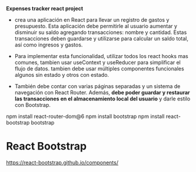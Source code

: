 **Expenses tracker react project**
* crea una aplicación en React para llevar un registro de gastos y presupuesto. Esta aplicación debe permitirle al usuario aumentar y disminuir su saldo agregando transacciones: nombre y cantidad. Estas transacciones deben guardarse y utilizarse para calcular un saldo total, así como ingresos y gastos.

* Para implementar esta funcionalidad, utilizar todos los react hooks mas comunes, tambien usar useContext y useReducer para simplificar el flujo de datos. tambien debe usar múltiples componentes funcionales algunos sin estado y otros con estado.

* También debe contar con varias páginas separadas y un sistema de navegación con React Router. Además, **debe poder guardar y restaurar las transacciones en el almacenamiento local del usuario** y darle estilo con Bootstrap.


npm install react-router-dom@6
npm install bootstrap
npm install react-bootstrap bootstrap

# React Bootstrap
https://react-bootstrap.github.io/components/